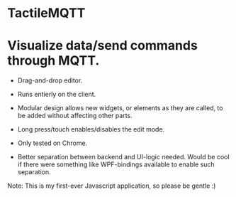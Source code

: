 TactileMQTT
===========

# Visualize data/send commands through MQTT. 
* Drag-and-drop editor.
* Runs entierly on the client.
* Modular design allows new widgets, or elements as they are called, to be added without affecting other parts.
* Long press/touch enables/disables the edit mode.

* Only tested on Chrome.
* Better separation between backend and UI-logic needed. Would be cool if there were something like WPF-bindings available to enable such separation.

Note: This is my first-ever Javascript application, so please be gentle :)
